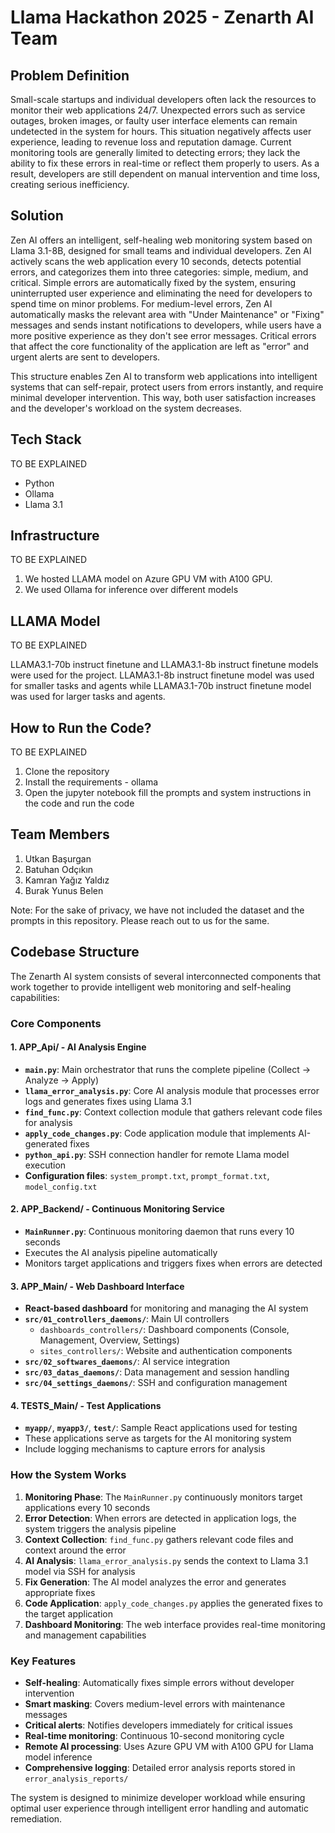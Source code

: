 # Llama Hackathon 2025 - Zenarth AI Team

## Problem Definition

Small-scale startups and individual developers often lack the resources to monitor their web applications 24/7. Unexpected errors such as service outages, broken images, or faulty user interface elements can remain undetected in the system for hours. This situation negatively affects user experience, leading to revenue loss and reputation damage. Current monitoring tools are generally limited to detecting errors; they lack the ability to fix these errors in real-time or reflect them properly to users. As a result, developers are still dependent on manual intervention and time loss, creating serious inefficiency.

## Solution

Zen AI offers an intelligent, self-healing web monitoring system based on Llama 3.1-8B, designed for small teams and individual developers. Zen AI actively scans the web application every 10 seconds, detects potential errors, and categorizes them into three categories: simple, medium, and critical. Simple errors are automatically fixed by the system, ensuring uninterrupted user experience and eliminating the need for developers to spend time on minor problems. For medium-level errors, Zen AI automatically masks the relevant area with "Under Maintenance" or "Fixing" messages and sends instant notifications to developers, while users have a more positive experience as they don't see error messages. Critical errors that affect the core functionality of the application are left as "error" and urgent alerts are sent to developers.

This structure enables Zen AI to transform web applications into intelligent systems that can self-repair, protect users from errors instantly, and require minimal developer intervention. This way, both user satisfaction increases and the developer's workload on the system decreases.

## Tech Stack

TO BE EXPLAINED

* Python
* Ollama
* Llama 3.1

## Infrastructure

TO BE EXPLAINED

1. We hosted LLAMA model on Azure GPU VM with A100 GPU.
2. We used Ollama for inference over different models

## LLAMA Model

TO BE EXPLAINED

LLAMA3.1-70b instruct finetune and LLAMA3.1-8b instruct finetune models were used for the project.
LLAMA3.1-8b instruct finetune model was used for smaller tasks and agents while LLAMA3.1-70b instruct finetune model was used for larger tasks and agents.

## How to Run the Code?

TO BE EXPLAINED

1. Clone the repository
2. Install the requirements - ollama
3. Open the jupyter notebook fill the prompts and system instructions in the code and run the code

## Team Members

1. Utkan Başurgan
2. Batuhan Odçıkın
3. Kamran Yağız Yaldız
4. Burak Yunus Belen

Note: For the sake of privacy, we have not included the dataset and the prompts in this repository. Please reach out to us for the same.

## Codebase Structure

The Zenarth AI system consists of several interconnected components that work together to provide intelligent web monitoring and self-healing capabilities:

### Core Components

#### 1. **APP_Api/** - AI Analysis Engine
- **`main.py`**: Main orchestrator that runs the complete pipeline (Collect → Analyze → Apply)
- **`llama_error_analysis.py`**: Core AI analysis module that processes error logs and generates fixes using Llama 3.1
- **`find_func.py`**: Context collection module that gathers relevant code files for analysis
- **`apply_code_changes.py`**: Code application module that implements AI-generated fixes
- **`python_api.py`**: SSH connection handler for remote Llama model execution
- **Configuration files**: `system_prompt.txt`, `prompt_format.txt`, `model_config.txt`

#### 2. **APP_Backend/** - Continuous Monitoring Service
- **`MainRunner.py`**: Continuous monitoring daemon that runs every 10 seconds
- Executes the AI analysis pipeline automatically
- Monitors target applications and triggers fixes when errors are detected

#### 3. **APP_Main/** - Web Dashboard Interface
- **React-based dashboard** for monitoring and managing the AI system
- **`src/01_controllers_daemons/`**: Main UI controllers
  - `dashboards_controllers/`: Dashboard components (Console, Management, Overview, Settings)
  - `sites_controllers/`: Website and authentication components
- **`src/02_softwares_daemons/`**: AI service integration
- **`src/03_datas_daemons/`**: Data management and session handling
- **`src/04_settings_daemons/`**: SSH and configuration management

#### 4. **TESTS_Main/** - Test Applications
- **`myapp/`**, **`myapp3/`**, **`test/`**: Sample React applications used for testing
- These applications serve as targets for the AI monitoring system
- Include logging mechanisms to capture errors for analysis

### How the System Works

1. **Monitoring Phase**: The `MainRunner.py` continuously monitors target applications every 10 seconds
2. **Error Detection**: When errors are detected in application logs, the system triggers the analysis pipeline
3. **Context Collection**: `find_func.py` gathers relevant code files and context around the error
4. **AI Analysis**: `llama_error_analysis.py` sends the context to Llama 3.1 model via SSH for analysis
5. **Fix Generation**: The AI model analyzes the error and generates appropriate fixes
6. **Code Application**: `apply_code_changes.py` applies the generated fixes to the target application
7. **Dashboard Monitoring**: The web interface provides real-time monitoring and management capabilities

### Key Features

- **Self-healing**: Automatically fixes simple errors without developer intervention
- **Smart masking**: Covers medium-level errors with maintenance messages
- **Critical alerts**: Notifies developers immediately for critical issues
- **Real-time monitoring**: Continuous 10-second monitoring cycle
- **Remote AI processing**: Uses Azure GPU VM with A100 GPU for Llama model inference
- **Comprehensive logging**: Detailed error analysis reports stored in `error_analysis_reports/`

The system is designed to minimize developer workload while ensuring optimal user experience through intelligent error handling and automatic remediation.
